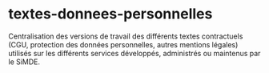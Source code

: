 # textes-donnees-personnelles
Centralisation des versions de travail des différents textes contractuels (CGU, protection des données personnelles, autres mentions légales) utilisés sur les différents services développés, administrés ou maintenus par le SiMDE.
